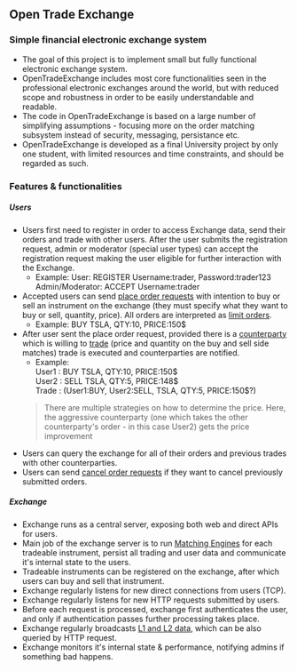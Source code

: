 ## Open Trade Exchange

### Simple financial electronic exchange system

- The goal of this project is to implement small but fully functional electronic exchange system.
- OpenTradeExchange includes most core functionalities seen in the professional electronic exchanges around the world, but with reduced scope and robustness in order to be easily understandable and readable.
- The code in OpenTradeExchange is based on a large number of simplifying assumptions - focusing more on the order matching subsystem instead of security, messaging, persistance etc.
- OpenTradeExchange is developed as a final University project by only one student, with limited resources and time constraints, and should be regarded as such.


### Features & functionalities
##### Users

- Users first need to register in order to access Exchange data, send their orders and trade with other users. After the user submits the registration request, admin or moderator (special user types) can accept the registration request making the user eligible for further interaction with the Exchange.
  - Example: 
	User: REGISTER Username:trader, Password:trader123  
	Admin/Moderator: ACCEPT Username:trader  
- Accepted users can send [place order requests](https://www.investopedia.com/ask/answers/073015/how-do-i-place-order-buy-or-sell-shares.asp "place order requests") with intention to buy or sell an instrument on the exchange (they must specify what they want to buy or sell, quantity, price). All orders are interpreted as [limit orders](https://www.investopedia.com/terms/l/limitorder.asp "limit orders"). 
  - Example: BUY TSLA, QTY:10, PRICE:150$  
- After user sent the place order request, provided there is a [counterparty](https://www.investopedia.com/terms/c/counterparty.asp#:~:text=A%20counterparty%20is%20simply%20the,their%20end%20of%20the%20transaction. "counterparty") which is willing to [trade](https://www.investopedia.com/terms/m/matchingorders.asp "trade") (price and quantity on the buy and sell side matches) trade is executed and counterparties are notified.
  - Example:  
  User1 : BUY TSLA, QTY:10, PRICE:150$  
  User2 : SELL TSLA, QTY:5, PRICE:148$  
  Trade : (User1:BUY, User2:SELL, TSLA, QTY:5, PRICE:150$?)  
  > There are multiple strategies on how to determine the price. Here, the aggressive counterparty (one which takes the other counterparty's order - in this case User2) gets the price improvement
- Users can query the exchange for all of their orders and previous trades with other counterparties.
- Users can send [cancel order requests](https://www.investopedia.com/terms/c/canceled_order.asp "cancel order requests") if they want to cancel previously submitted orders.

##### Exchange
- Exchange runs as a central server, exposing both web and direct APIs for users.
- Main job of the exchange server is to run [Matching Engines](https://en.wikipedia.org/wiki/Order_matching_system "Matching Engines") for each tradeable instrument, persist all trading and user data and communicate it's internal state to the users.
- Tradeable instruments can be registered on the exchange, after which users can buy and sell that instrument.
- Exchange regularly listens for new direct connections from users (TCP).
- Exchange regularly listens for new HTTP requests submitted by users. 
- Before each request is processed, exchange first authenticates the user, and only if authentication passes further processing takes place.
- Exchange regularly broadcasts [L1 and L2 data](https://www.investopedia.com/terms/l/level1.asp "L1 and L2 data"), which can be also queried by HTTP request.
- Exchange monitors it's internal state & performance, notifying admins if something bad happens.
